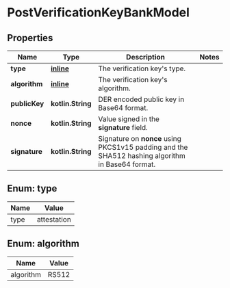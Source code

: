 
# PostVerificationKeyBankModel

## Properties
Name | Type | Description | Notes
------------ | ------------- | ------------- | -------------
**type** | [**inline**](#Type) | The verification key&#39;s type. | 
**algorithm** | [**inline**](#Algorithm) | The verification key&#39;s algorithm. | 
**publicKey** | **kotlin.String** | DER encoded public key in Base64 format. | 
**nonce** | **kotlin.String** | Value signed in the **signature** field. | 
**signature** | **kotlin.String** | Signature on **nonce** using PKCS1v15 padding and the SHA512 hashing algorithm in Base64 format. | 


<a name="Type"></a>
## Enum: type
Name | Value
---- | -----
type | attestation


<a name="Algorithm"></a>
## Enum: algorithm
Name | Value
---- | -----
algorithm | RS512



